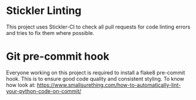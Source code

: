 # Stickler Linting
This project uses Stickler-CI to check all pull requests for code linting errors and tries to fix them where possible.

# Git pre-commit hook
Everyone working on this project is required to install a flake8 pre-commit hook. This is to ensure good code quality and consistent styling.
To know how look at: https://www.smallsurething.com/how-to-automatically-lint-your-python-code-on-commit/